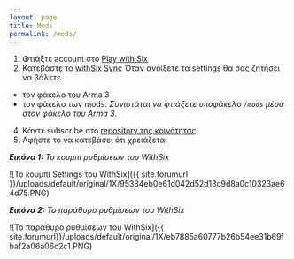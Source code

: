 ```yaml
---
layout: page
title: Mods
permalink: /mods/
---
```



1. Φτιάξτε account στο [Play with Six](http://withsix.com/p)
2. Κατεβάστε το [withSix Sync](http://withsix.com/download)
Όταν ανοίξετε τα settings θα σας ζητήσει να βάλετε
 * τον φάκελο του Arma 3
 * τον φάκελο των mods. _Συνιστάται να φτιάξετε υποφάκελο `/mods` μέσα στον φάκελο του Arma 3_.
4. Κάντε subscribe στο [repository της κοινότητας](http://withsix.com/p/Arma-3/collections/84fVot7j302k_UHESDE2TQ/)
5. Αφήστε το να κατεβάσει ότι χρειάζεται


_**Εικόνα 1:** Το κουμπί ρυθμίσεων του WithSix_


![Το κουμπί Settings του WithSix]({{ site.forumurl }}/uploads/default/original/1X/95384eb0e61d042d52d13c9d8a0c10323ae64d75.PNG)

_**Εικόνα 2:** Το παράθυρο ρυθμίσεων του WithSix_


![Το παράθυρο ρυθμίσεων του WithSix]({{ site.forumurl}}/uploads/default/original/1X/eb7885a60777b26b54ee31b69fbaf2a06a06c2c1.PNG)